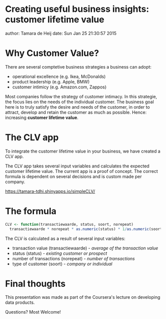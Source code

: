 Creating useful business insights: customer lifetime value
========================================================
author: Tamara de Heij
date: Sun Jan 25 21:30:57 2015

Why Customer Value?
========================================================

There are several comptetive business strategies a business can adopt:

- operational excellence (e.g. Ikea, McDonalds)
- product leadership (e.g. Apple, BMW)
- customer intimicy (e.g. Amazon.com, Zappos)

Most companies follow the strategy of customer intimacy. In this strategie, the focus lies on the needs of the individual customer. The business goal here is to truly satisfy the desire and needs of the customer, in order to attract, develop and retain the customer as much as possible. Hence: increasing **customer lifetime value**.






The CLV app
========================================================

To integrate the customer lifetime value in your business, we have created a CLV app.

The CLV app takes several input variables and calculates the expected customer lifetime value. The current app is a proof of concept. The correct formula is dependent on several decisions and is custom made per company.

https://tamara-tdhi.shinyapps.io/simpleCLV/ 

The formula
========================================================


```r
CLV <- function(transactiewaarde, status, soort, norepeat) 
  transactiewaarde * norepeat * as.numeric(status) * 1/as.numeric(soort)
```

The CLV is calculated as a result of several input variables:
- transaction value (transactiewaarde) - *average of the transaction value*
- status (status) - *existing customer or prospect*
- number of transactions (norepeat) - *number of transactions*
- type of customer (soort) - *company or individual*

Final thoughts
========================================================
This presentation was made as part of the Coursera's lecture on developing data products.

Questions? Most Welcome!
